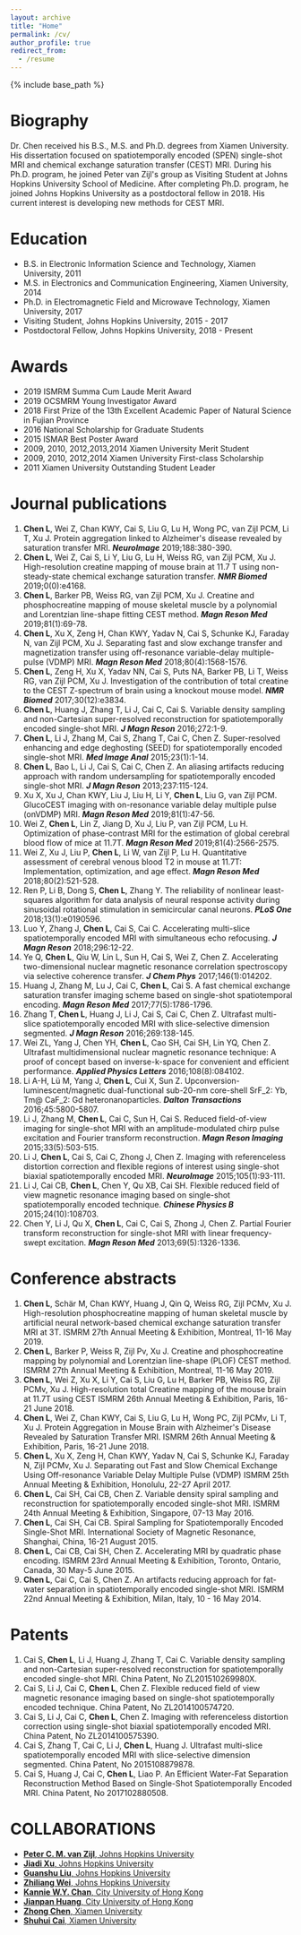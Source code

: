 ```yaml
---
layout: archive
title: "Home"
permalink: /cv/
author_profile: true
redirect_from:
  - /resume
---
```


{% include base_path %}

Biography
======
Dr. Chen received his B.S., M.S. and Ph.D. degrees from Xiamen University. His dissertation focused on spatiotemporally encoded (SPEN) single-shot MRI and chemical exchange saturation transfer (CEST) MRI. During his Ph.D. program, he joined Peter van Zijl's group as Visiting Student at Johns Hopkins University School of Medicine. After completing Ph.D. program, he joined Johns Hopkins University as a postdoctoral fellow in 2018. His current interest is developing new methods for CEST MRI.

Education
======
* B.S. in Electronic Information Science and Technology, Xiamen University, 2011
* M.S. in Electronics and Communication Engineering, Xiamen University, 2014
* Ph.D. in Electromagnetic Field and Microwave Technology, Xiamen University, 2017
* Visiting Student, Johns Hopkins University, 2015 - 2017
* Postdoctoral Fellow, Johns Hopkins University, 2018 - Present

Awards
======
* 2019 ISMRM Summa Cum Laude Merit Award
* 2019 OCSMRM Young Investigator Award
* 2018 First Prize of the 13th Excellent Academic Paper of Natural Science in Fujian Province
* 2016 National Scholarship for Graduate Students
* 2015 ISMAR Best Poster Award
* 2009, 2010, 2012,2013,2014 Xiamen University Merit Student
* 2009, 2010, 2012,2014 Xiamen University First-class Scholarship
* 2011 Xiamen University Outstanding Student Leader

Journal publications
======
1.	<b>Chen L</b>, Wei Z, Chan KWY, Cai S, Liu G, Lu H, Wong PC, van Zijl PCM, Li T, Xu J. Protein aggregation linked to Alzheimer's disease revealed by saturation transfer MRI. <b><i>NeuroImage</i></b> 2019;188:380-390.<br>
2.	<b>Chen L</b>, Wei Z, Cai S, Li Y, Liu G, Lu H, Weiss RG, van Zijl PCM, Xu J. High-resolution creatine mapping of mouse brain at 11.7 T using non-steady-state chemical exchange saturation transfer. <b><i>NMR Biomed</i></b> 2019;0(0):e4168.<br>
3.	<b>Chen L</b>, Barker PB, Weiss RG, van Zijl PCM, Xu J. Creatine and phosphocreatine mapping of mouse skeletal muscle by a polynomial and Lorentzian line-shape fitting CEST method. <b><i>Magn Reson Med</i></b> 2019;81(1):69-78.<br>
4.	<b>Chen L</b>, Xu X, Zeng H, Chan KWY, Yadav N, Cai S, Schunke KJ, Faraday N, van Zijl PCM, Xu J. Separating fast and slow exchange transfer and magnetization transfer using off-resonance variable-delay multiple-pulse (VDMP) MRI. <b><i>Magn Reson Med</i></b> 2018;80(4):1568-1576.<br>
5.	<b>Chen L</b>, Zeng H, Xu X, Yadav NN, Cai S, Puts NA, Barker PB, Li T, Weiss RG, van Zijl PCM, Xu J. Investigation of the contribution of total creatine to the CEST Z-spectrum of brain using a knockout mouse model. <b><i>NMR Biomed</i></b> 2017;30(12):e3834.<br>
6.	<b>Chen L</b>, Huang J, Zhang T, Li J, Cai C, Cai S. Variable density sampling and non-Cartesian super-resolved reconstruction for spatiotemporally encoded single-shot MRI. <b><i>J Magn Reson</i></b> 2016;272:1-9.<br>
7.	<b>Chen L</b>, Li J, Zhang M, Cai S, Zhang T, Cai C, Chen Z. Super-resolved enhancing and edge deghosting (SEED) for spatiotemporally encoded single-shot MRI. <b><i>Med Image Anal</i></b> 2015;23(1):1-14.<br>
8.	<b>Chen L</b>, Bao L, Li J, Cai S, Cai C, Chen Z. An aliasing artifacts reducing approach with random undersampling for spatiotemporally encoded single-shot MRI. <b><i>J Magn Reson</i></b> 2013;237:115-124.<br>
9.	Xu X, Xu J, Chan KWY, Liu J, Liu H, Li Y, <b>Chen L</b>, Liu G, van Zijl PCM. GlucoCEST imaging with on-resonance variable delay multiple pulse (onVDMP) MRI. <b><i>Magn Reson Med</i></b> 2019;81(1):47-56.<br>
10.	Wei Z, <b>Chen L</b>, Lin Z, Jiang D, Xu J, Liu P, van Zijl PCM, Lu H. Optimization of phase-contrast MRI for the estimation of global cerebral blood flow of mice at 11.7T. <b><i>Magn Reson Med</i></b> 2019;81(4):2566-2575.<br>
11.	Wei Z, Xu J, Liu P, <b>Chen L</b>, Li W, van Zijl P, Lu H. Quantitative assessment of cerebral venous blood T2 in mouse at 11.7T: Implementation, optimization, and age effect. <b><i>Magn Reson Med</i></b> 2018;80(2):521-528.<br>
12.	Ren P, Li B, Dong S, <b>Chen L</b>, Zhang Y. The reliability of nonlinear least-squares algorithm for data analysis of neural response activity during sinusoidal rotational stimulation in semicircular canal neurons. <b><i>PLoS One</i></b> 2018;13(1):e0190596.<br>
13.	Luo Y, Zhang J, <b>Chen L</b>, Cai S, Cai C. Accelerating multi-slice spatiotemporally encoded MRI with simultaneous echo refocusing. <b><i>J Magn Reson</i></b> 2018;296:12-22.<br>
14.	Ye Q, <b>Chen L</b>, Qiu W, Lin L, Sun H, Cai S, Wei Z, Chen Z. Accelerating two-dimensional nuclear magnetic resonance correlation spectroscopy via selective coherence transfer. <b><i>J Chem Phys</i></b> 2017;146(1):014202.<br>
15.	Huang J, Zhang M, Lu J, Cai C, <b>Chen L</b>, Cai S. A fast chemical exchange saturation transfer imaging scheme based on single-shot spatiotemporal encoding. <b><i>Magn Reson Med</i></b> 2017;77(5):1786-1796.<br>
16.	Zhang T, <b>Chen L</b>, Huang J, Li J, Cai S, Cai C, Chen Z. Ultrafast multi-slice spatiotemporally encoded MRI with slice-selective dimension segmented. <b><i>J Magn Reson</i></b> 2016;269:138-145.<br>
17.	Wei ZL, Yang J, Chen YH, <b>Chen L</b>, Cao SH, Cai SH, Lin YQ, Chen Z. Ultrafast multidimensional nuclear magnetic resonance technique: A proof of concept based on inverse-k-space for convenient and efficient performance. <b><i>Applied Physics Letters</i></b> 2016;108(8):084102.<br>
18.	Li A-H, Lü M, Yang J, <b>Chen L</b>, Cui X, Sun Z. Upconversion-luminescent/magnetic dual-functional sub-20-nm core-shell SrF_2: Yb, Tm@ CaF_2: Gd heteronanoparticles. <b><i>Dalton Transactions</i></b> 2016;45:5800-5807.<br>
19.	Li J, Zhang M, <b>Chen L</b>, Cai C, Sun H, Cai S. Reduced field-of-view imaging for single-shot MRI with an amplitude-modulated chirp pulse excitation and Fourier transform reconstruction. <b><i>Magn Reson Imaging</i></b> 2015;33(5):503-515.<br>
20.	Li J, <b>Chen L</b>, Cai S, Cai C, Zhong J, Chen Z. Imaging with referenceless distortion correction and flexible regions of interest using single-shot biaxial spatiotemporally encoded MRI. <b><i>NeuroImage</i></b> 2015;105(1):93-111.<br>
21.	Li J, Cai CB, <b>Chen L</b>, Chen Y, Qu XB, Cai SH. Flexible reduced field of view magnetic resonance imaging based on single-shot spatiotemporally encoded technique. <b><i>Chinese Physics B</i></b> 2015;24(10):108703.<br>
22.	Chen Y, Li J, Qu X, <b>Chen L</b>, Cai C, Cai S, Zhong J, Chen Z. Partial Fourier transform reconstruction for single-shot MRI with linear frequency-swept excitation. <b><i>Magn Reson Med</i></b> 2013;69(5):1326-1336.<br>

Conference abstracts
======
1.	<b>Chen L</b>, Schär M, Chan KWY, Huang J, Qin Q, Weiss RG, Zijl PCMv, Xu J. High-resolution phosphocreatine mapping of human skeletal muscle by artificial neural network-based chemical exchange saturation transfer MRI at 3T. ISMRM 27th Annual Meeting & Exhibition, Montreal, 11-16 May 2019.<br>
2.	<b>Chen L</b>, Barker P, Weiss R, Zijl Pv, Xu J. Creatine and phosphocreatine mapping by polynomial and Lorentzian line-shape (PLOF) CEST method. ISMRM 27th Annual Meeting & Exhibition, Montreal, 11-16 May 2019.<br>
3.	<b>Chen L</b>, Wei Z, Xu X, Li Y, Cai S, Liu G, Lu H, Barker PB, Weiss RG, Zijl PCMv, Xu J. High-resolution total Creatine mapping of the mouse brain at 11.7T using CEST ISMRM 26th Annual Meeting & Exhibition, Paris, 16-21 June 2018.<br>
4.	<b>Chen L</b>, Wei Z, Chan KWY, Cai S, Liu G, Lu H, Wong PC, Zijl PCMv, Li T, Xu J. Protein Aggregation in Mouse Brain with Alzheimer's Disease Revealed by Saturation Transfer MRI. ISMRM 26th Annual Meeting & Exhibition, Paris, 16-21 June 2018.<br>
5.	<b>Chen L</b>, Xu X, Zeng H, Chan KWY, Yadav N, Cai S, Schunke KJ, Faraday N, Zijl PCMv, Xu J. Separating out Fast and Slow Chemical Exchange Using Off-resonance Variable Delay Multiple Pulse (VDMP) ISMRM 25th Annual Meeting & Exhibition, Honolulu, 22-27 April 2017.<br>
6.	<b>Chen L</b>, Cai SH, Cai CB, Chen Z. Variable density spiral sampling and reconstruction for spatiotemporally encoded single-shot MRI. ISMRM 24th Annual Meeting & Exhibition, Singapore, 07-13 May 2016.<br>
7.	<b>Chen L</b>, Cai SH, Cai CB. Spiral Sampling for Spatiotemporally Encoded Single-Shot MRI. International Society of Magnetic Resonance, Shanghai, China, 16-21 August 2015.<br>
8.	<b>Chen L</b>, Cai CB, Cai SH, Chen Z. Accelerating MRI by quadratic phase encoding. ISMRM 23rd Annual Meeting & Exhibition, Toronto, Ontario, Canada, 30 May-5 June 2015.<br>
9.	<b>Chen L</b>, Cai C, Cai S, Chen Z. An artifacts reducing approach for fat-water separation in spatiotemporally encoded single-shot MRI. ISMRM 22nd Annual Meeting & Exhibition, Milan, Italy, 10 - 16 May 2014.<br>

Patents
======
1.	Cai S, <b>Chen L</b>, Li J, Huang J, Zhang T, Cai C. Variable density sampling and non-Cartesian super-resolved reconstruction for spatiotemporally encoded single-shot MRI. China Patent, No ZL201510269980X.<br>
2.	Cai S, Li J, Cai C, <b>Chen L</b>, Chen Z. Flexible reduced field of view magnetic resonance imaging based on single-shot spatiotemporally encoded technique. China Patent, No ZL2014100574720.<br>
3.	Cai S, Li J, Cai C, <b>Chen L</b>, Chen Z. Imaging with referenceless distortion correction using single-shot biaxial spatiotemporally encoded MRI. China Patent, No ZL2014100575390.<br>
4.	Cai S, Zhang T, Cai C, Li J, <b>Chen L</b>, Huang J. Ultrafast multi-slice spatiotemporally encoded MRI with slice-selective dimension segmented. China Patent, No 2015108879878.<br>
5.	Cai S, Huang J, Cai C, <b>Chen L</b>, Liao P. An Efficient Water-Fat Separation Reconstruction Method Based on Single-Shot Spatiotemporally Encoded MRI. China Patent, No 2017102880508.<br>


COLLABORATIONS
======
* [<b>Peter C. M. van Zijl</b>, Johns Hopkins University](https://www.hopkinsmedicine.org/profiles/results/directory/profile/4804320/peter-vanzijl)<br>
* [<b>Jiadi Xu</b>, Johns Hopkins University](https://www.hopkinsmedicine.org/profiles/results/directory/profile/10002131/jiadi-xu)<br>
* [<b>Guanshu Liu</b>, Johns Hopkins University](https://www.hopkinsmedicine.org/profiles/results/directory/profile/0800037/guanshu-liu)<br>
* [<b>Zhiliang Wei</b>, Johns Hopkins University](https://jhu.pure.elsevier.com/en/persons/zhiliang-wei)<br>
* [<b>Kannie W.Y. Chan</b>, City University of Hong Kong](https://scholars.cityu.edu.hk/en/persons/wai-yan-kannie-chan(45d288f8-7046-4827-b779-c390c7718718).html)<br>
* [<b>Jianpan Huang</b>, City University of Hong Kong](https://scholars.cityu.edu.hk/en/persons/jianpan-huang(5da104e4-92e7-4e59-974d-b3f97ff0514f).html)<br>
* [<b>Zhong Chen</b>, Xiamen University](https://esci.xmu.edu.cn/2016/0729/c9602a190017/page.htm)<br>
* [<b>Shuhui Cai</b>, Xiamen University](https://esci.xmu.edu.cn/2016/0729/c9602a190020/page.htm)<br>